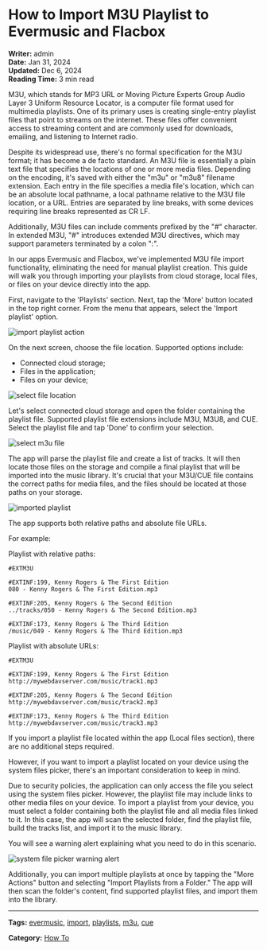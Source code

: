 # How to Import M3U Playlist to Evermusic and Flacbox

**Writer:** admin  
**Date:** Jan 31, 2024  
**Updated:** Dec 6, 2024  
**Reading Time:** 3 min read

M3U, which stands for MP3 URL or Moving Picture Experts Group Audio Layer 3 Uniform Resource Locator, is a computer file format used for multimedia playlists. One of its primary uses is creating single-entry playlist files that point to streams on the internet. These files offer convenient access to streaming content and are commonly used for downloads, emailing, and listening to Internet radio.

Despite its widespread use, there's no formal specification for the M3U format; it has become a de facto standard. An M3U file is essentially a plain text file that specifies the locations of one or more media files. Depending on the encoding, it's saved with either the "m3u" or "m3u8" filename extension. Each entry in the file specifies a media file's location, which can be an absolute local pathname, a local pathname relative to the M3U file location, or a URL. Entries are separated by line breaks, with some devices requiring line breaks represented as CR LF.

Additionally, M3U files can include comments prefixed by the "#" character. In extended M3U, "#" introduces extended M3U directives, which may support parameters terminated by a colon ":".

In our apps Evermusic and Flacbox, we've implemented M3U file import functionality, eliminating the need for manual playlist creation. This guide will walk you through importing your playlists from cloud storage, local files, or files on your device directly into the app.

First, navigate to the 'Playlists' section. Next, tap the 'More' button located in the top right corner. From the menu that appears, select the 'Import playlist' option.

![import playlist action](21260c_fd95e0ec2f6a49bfb98fc33005b2f70a~mv2.png)

On the next screen, choose the file location. Supported options include:

- Connected cloud storage;
- Files in the application;
- Files on your device;

![select file location](21260c_1a9066303ba74a0980957ced63536683~mv2.png)

Let's select connected cloud storage and open the folder containing the playlist file. Supported playlist file extensions include M3U, M3U8, and CUE. Select the playlist file and tap 'Done' to confirm your selection.

![select m3u file](21260c_4024ea3ad6d24efdb40f62e599da198a~mv2.png)

The app will parse the playlist file and create a list of tracks. It will then locate those files on the storage and compile a final playlist that will be imported into the music library. It's crucial that your M3U/CUE file contains the correct paths for media files, and the files should be located at those paths on your storage.

![imported playlist](21260c_2b56a04c305f496c84ce025769e2ed5c~mv2.png)

The app supports both relative paths and absolute file URLs.

For example:

Playlist with relative paths:

```plaintext
#EXTM3U

#EXTINF:199, Kenny Rogers & The First Edition
080 - Kenny Rogers & The First Edition.mp3

#EXTINF:205, Kenny Rogers & The Second Edition
../tracks/050 - Kenny Rogers & The Second Edition.mp3

#EXTINF:173, Kenny Rogers & The Third Edition
/music/049 - Kenny Rogers & The Third Edition.mp3
```

Playlist with absolute URLs:

```plaintext
#EXTM3U

#EXTINF:199, Kenny Rogers & The First Edition
http://mywebdavserver.com/music/track1.mp3

#EXTINF:205, Kenny Rogers & The Second Edition
http://mywebdavserver.com/music/track2.mp3

#EXTINF:173, Kenny Rogers & The Third Edition
http://mywebdavserver.com/music/track3.mp3
```

If you import a playlist file located within the app (Local files section), there are no additional steps required.

However, if you want to import a playlist located on your device using the system files picker, there's an important consideration to keep in mind.

Due to security policies, the application can only access the file you select using the system files picker. However, the playlist file may include links to other media files on your device. To import a playlist from your device, you must select a folder containing both the playlist file and all media files linked to it. In this case, the app will scan the selected folder, find the playlist file, build the tracks list, and import it to the music library.

You will see a warning alert explaining what you need to do in this scenario.

![system file picker warning alert](21260c_2a1fc19a58f9437c9dd171ec5879a071~mv2.png)

Additionally, you can import multiple playlists at once by tapping the "More Actions" button and selecting "Import Playlists from a Folder." The app will then scan the folder's content, find supported playlist files, and import them into the library.

---

**Tags:** [evermusic](https://www.everappz.com/blog/tags/evermusic), [import](https://www.everappz.com/blog/tags/import), [playlists](https://www.everappz.com/blog/tags/playlists), [m3u](https://www.everappz.com/blog/tags/m3u), [cue](https://www.everappz.com/blog/tags/cue)

**Category:** [How To](https://www.everappz.com/blog/categories/how-to)